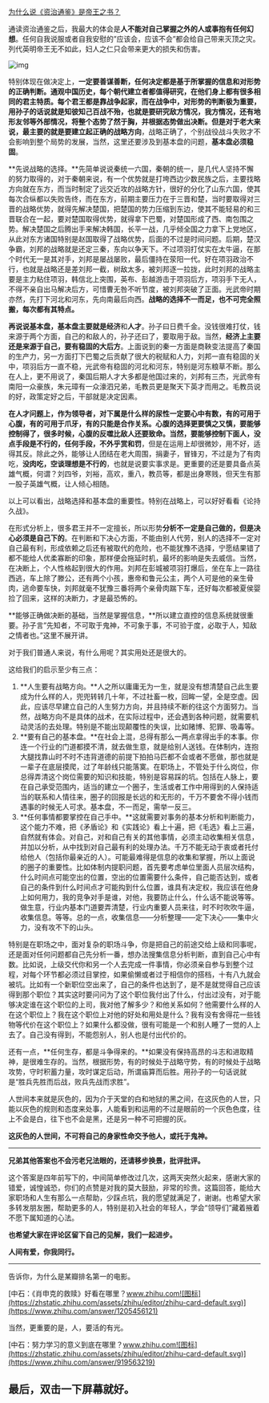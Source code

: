 [为什么说《资治通鉴》是帝王之书？](https://www.zhihu.com/question/21708186/answer/249741655)

通读资治通鉴之后，我最大的体会是**人不能对自己掌握之外的人或事抱有任何幻想**。任何自我说服或者自我安慰的”应该会，应该不会”都会给自己带来灭顶之灾。列代英明帝王无不如此，妇人之仁只会带来更大的损失和伤害。

![img](https://pic4.zhimg.com/50/v2-c97c7fed77c54999cf15ccf08153bd2d_hd.jpg?source=1940ef5c)

特别体现在做决定上，**一定要善谋善断，任何决定都是基于所掌握的信息和对形势的正确判断。**通观中国历史，每个朝代建立者都值得研究，在他们身上都有很多相同的君主特质。每个君王都是靠战争起家，而在战争中，对形势的判断极为重要，用孙子的话说就是知彼知己百战不殆，也就是要研究敌方情况，我方情况，还有地形友邻等外部情况，将整个态势了然于胸，并根据态势做出决断。但是对于老大来说，最主要的就是要建立起**正确的战略方向**，战略正确了，个别战役战斗失败才不会影响到整个局势的发展，当然，这里还要涉及到基本盘的问题，**基本盘必须稳固**。

**先说战略的选择。**先简单说说秦统一六国，秦朝的统一，是几代人坚持不懈的努力取得的，对于秦朝来说，有一个优势就是打垮西边少数民族之后，主要找略方向就在东方，而当时制定了远交近攻的战略方针，很好的分化了山东六国，使其每次合纵都以失败告终，而在东方，前期主要压力在于三晋和楚，当时要取得对三晋的战略优势，就得先解决楚国，把楚国的势力压缩到东边，使其不能轻易的和三晋联合在一起，要对楚国取得优势，就得拿下巴蜀，对楚国形成了西、南包围之势。解决楚国之后腾出手来解决韩国，长平一战，几乎倾全国之力拿下上党地区，从此对东方诸国特别是赵国取得了战略优势，后面的不过是时间问题。后期，楚汉争霸，刘邦的战略就是还定三秦，东向以争天下。不过项羽打仗实在太牛逼，在那个时代无一是其对手，刘邦是屡战屡败，最后僵持在荥阳一代。好在项羽政治不行，也就是战略还是差刘邦一截，树敌太多，被刘邦逐一拉拢，此时刘邦的战略主要是主力粘住项羽，韩信北上突围，英布、彭越游击于项羽后方，项羽手下无人，不得不亲自出马解决后方，可惜曹无咎不听节度，被刘邦突破了正面。光武帝时期亦然，先打下河北和河东，先向南最后向西。**战略的选择不一而足，也不可完全照搬，每次都有其特点。**

**再说说基本盘，**基本盘主要就是**经济**和**人才**。孙子曰日费千金。没钱很难打仗，钱来源于两个方面，自己的和敌人的，孙子还曰了，要取用于敌。当然，**经济上主要还是来源于自己，要有稳固的大后方**。上面说到的秦一方面是商鞅变法提高了秦国的生产力，另一方面打下巴蜀之后贡献了很大的税赋和人力，刘邦一直有稳固的关中，项羽后方一直不稳，光武帝有稳固的河北和河东，特别是河东粮草不断。那么在人上，更不用说了，秦国后期人才大多都是他国过来的，刘邦有三杰，光武帝有南阳一众豪族，朱元璋有一众濠泗兄弟，毛教员更是聚天下英才而用之。毛教员说的好，政策定好之后，干部就是决定因素。

**在人才问题上，作为领导者，对下属是什么样的尿性一定要心中有数，**有的可用于心腹，有的可用于爪牙，有的只能是合作关系。心腹的选择更要慎之又慎，要能够控制得了，很多时候，**心腹的反噬比敌人还要致命。**当然，要能够控制下面人，没点手段是不行的，任何手段，不外乎**赏**和**罚**，但是在运用上却很微妙，用不好，适得其反。除此之外，能够让人团结在老大周围，捐妻子，冒锋刃，不过是为了有肉吃，**没肉吃，空谈理想是不行的**，也就是说要实事求是。更重要的还是要具备点英雄气概，何谓？刘四爷，刘裕，高欢，重八，教员等，都是出身寒贱，但天生有那一股子英雄气概，让人倾心相随。

以上可以看出，战略选择和基本盘的重要性。特别在战略上，可以好好看看《论持久战》。

在形式分析上，很多君王并不一定擅长，所以形势**分析不一定是自己做的，但是决心必须是自己下的**。在判断和下决心方面，不能由别人代劳，别人的选择不一定对自己最有利，形成依赖之后还有被取代的危险，也不能犹豫不选择，宁愿结果错了都不能给人优柔寡断的印象，那样便会拖延时机，最坏的影响是失去威信。当然，在决断上，个人性格起到很大的作用。刘邦在彭城被项羽打爆后，坐在车上一路往西逃，车上除了滕公，还有两个小孩，惠帝和鲁元公主，两个人可是他的亲生骨肉，逃命要车快，刘邦就毫不犹豫三番将两个亲骨肉踹下车，还好每次都被夏侯婴捡了回来，这样的决断力，才是最恐怖的。

**能够正确做决断的基础，当然是掌握信息，**所以建立直控的信息系统就很重要。孙子言”先知者，不可取于鬼神，不可象于事，不可验于度，必取于人，知敌之情者也。”这里不展开讲。

对于我们普通人来说，有什么用呢？其实用处还是很大的。

这给我们的启示至少有三点：

1. **人生要有战略方向。**人之所以庸庸无为一生，就是没有想清楚自己此生要成为什么样的人，兜兜转转几十年，不过社畜一枚，回眸一望，全是空虚。因此，应该尽早建立自己的人生努力方向，并且持续不断的往这个方面努力。当然，战略方向不是具体的战术，在实际过程中，还会遇到各种问题，就需要机动灵活的去处理。特别是不能出现颠覆性的失误，比如赌博、犯罪、吸毒等。
2. **要有自己的基本盘。**在社会上混，总得有那么一两点拿得出手的本事。你连一个行业的门道都摸不清，就去做生意，就是给别人送钱。在体制内，连抱大腿找靠山时不时不违背道德的前提下拍拍马匹都不会或者不愿做，那也就是一辈子在底层摸爬，过了年龄线只能落寞。在职场上，不管处于什么岗位，你总得弄清这个岗位需要的知识和技能，特别是容易踩的坑。包括在人脉上，要在自己承受范围内，适当的建立一个圈子，生活或者工作中用得到的人保持适当的联系和人情往来，圈子的回报是长远的和无形的，千万不要舍不得小钱而遇事的时候无人可求。基本盘，不一而足，需举一反三。
3. **任何事情都要掌控在自己手中。**这就需要对事务的基本分析和判断能力，这个能力不难，把《矛盾论》和《实践论》看上十遍，把《毛选》看上三遍，自然就有体会。对自己，对和自己有关的其他事情，必须主动收集相关信息，并加以分析，从中找到对自己最有利的处理办法。千万不能无动于衷或者托付给他人（包括你最亲近的人）。可能最难得是信息的收集和掌握，所以上面说的圈子的重要性。比如体制内提职问题，首先要考虑单位里面人员层次结构，什么时间点可能空出的位置，空出的位置需要什么条件，自己能否达到，或者自己的条件到什么时间点才可能抅到什么位置，谁具有决定权，我应该在他身上如何用力，我的竞争对手是谁，对他，我要防止什么，什么话不能说等等。做生意，行业内基本门道要弄清楚，行业内重要人员来往，时不时吹吹牛逼，收集信息。等等。总的一点，收集信息——分析整理——定下决心——集中火力，没有攻不下的山头。

特别是在职场之中，面对复杂的职场斗争，你是把自己的前途交给上级和同事呢，还是面对任何问题都自己先分析一番，想办法搜集信息分析判断，直到自己心中有数。比如说，上级交代你和另一个人去完成一件事情，你必须亲自参与到整个过程，对每个环节都必须过目掌控，如果偷懒或者过于相信你的搭档，十有八九就会被坑。比如有一个新职位空出来了，自己的条件也达到了，是不是就觉得自己应该得到那个职位？其实这时要问问为了这个职位我付出了什么，付出过没有，对于能够决定谁在这个职位的上司，我对他了解多少？和他关系如何？他需要什么样的人在这个职位上？我在这个职位上对他的好处和用处是什么？我有没有舍得花一些钱物等代价在这个职位上？如果什么都没做，很有可能是一个和别人睡了一觉的人上去了。自己没有得到，不能怨别人，别人也是付出代价的。

还有一点，**任何生存，都是斗争得来的。**如果没有保持高昂的斗志和进取精神，是很难生存的。当然，根据形势，有的时候处于战略守势，有的时候处于战略攻势，守时积蓄力量，攻时谋定后动，所谓庙算而后胜。用孙子的一句话说就是“胜兵先胜而后战，败兵先战而求胜”。

人世间本来就是灰色的，因为介于天堂的白和地狱的黑之间，在这灰色的人世，只能以灰色的规则和态度来处事，人能看到和运用的不过是眼前的一个灰色色度，往上不会是白，往下也不会是黑，还是另一种不可把握的灰。

​          **这灰色的人世间，不可将自己的身家性命交予他人，或托于鬼神。**

------

**兄弟其他答案也不会污老兄法眼的，还请移步换景，批评批评。**

这个答案是四年前写下的，中间简单修改过几次，这两天突然火起来，感谢大家的错爱，诚惶诚恐，你们的点赞是对我的莫大鼓励，非常的珍贵。这篇回答，能给大家职场和人生有那么一点帮助，少踩点坑，我的愿望就满足了，谢谢。也希望大家多转发朋友圈，帮助更多的人，特别是初入社会的年轻人，学会“领导们”藏着掖着不愿下属知道的心法。

**也希望大家在评论区留下自己的见解，我们一起进步。**

**人间有爱，你我同行。**

------

告诉你，为什么是某瓣排名第一的电影。

[中石：《肖申克的救赎》好看在哪里？www.zhihu.com![图标](https://zhstatic.zhihu.com/assets/zhihu/editor/zhihu-card-default.svg)](https://www.zhihu.com/answer/1205456121)

当然，更重要的是，人，要活的有光。

[中石：努力学习的意义到底在哪里？www.zhihu.com![图标](https://zhstatic.zhihu.com/assets/zhihu/editor/zhihu-card-default.svg)](https://www.zhihu.com/answer/919563219)

## 最后，双击一下屏幕就好。